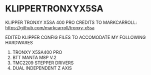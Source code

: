 # KLIPPERTRONXYX5SA
KLIPPER TRONXY X5SA 400 PRO
CREDITS TO MARKCARROLL: https://github.com/markcarroll/tronxy-x5sa


EDITED KLIPPER CONFIG FILES TO ACCOMODATE MY FOLLOWING
HARDWARES
1. TRONXY X5SA400 PRO
2. BTT MANTA M8P V.2
3. TMC2209 STEPPER DRIVERS
4. DUAL INDEPENDENT Z AXIS
